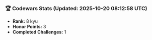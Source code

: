 ### 🏆 Codewars Stats (Updated: 2025-10-20 08:12:58 UTC)

- **Rank:** 8 kyu
- **Honor Points:** 3
- **Completed Challenges:** 1
